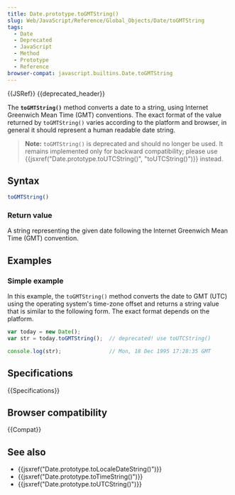 ```yaml
---
title: Date.prototype.toGMTString()
slug: Web/JavaScript/Reference/Global_Objects/Date/toGMTString
tags:
  - Date
  - Deprecated
  - JavaScript
  - Method
  - Prototype
  - Reference
browser-compat: javascript.builtins.Date.toGMTString
---
```

{{JSRef}} {{deprecated_header}}

The **`toGMTString()`** method converts a date to a string, using Internet
Greenwich Mean Time (GMT) conventions. The exact format of the value returned by
`toGMTString()` varies according to the platform and browser, in general it
should represent a human readable date string.

> **Note:** `toGMTString()` is deprecated and should no longer be used. It
> remains implemented only for backward compatibility; please use
> {{jsxref("Date.prototype.toUTCString()", "toUTCString()")}}
> instead.

## Syntax

```js
toGMTString()
```

### Return value

A string representing the given date following the Internet Greenwich Mean Time
(GMT) convention.

## Examples

### Simple example

In this example, the `toGMTString()` method converts the date to GMT (UTC) using
the operating system's time-zone offset and returns a string value that is
similar to the following form. The exact format depends on the platform.

```js
var today = new Date();
var str = today.toGMTString();  // deprecated! use toUTCString()

console.log(str);               // Mon, 18 Dec 1995 17:28:35 GMT
```

## Specifications

{{Specifications}}

## Browser compatibility

{{Compat}}

## See also

- {{jsxref("Date.prototype.toLocaleDateString()")}}
- {{jsxref("Date.prototype.toTimeString()")}}
- {{jsxref("Date.prototype.toUTCString()")}}
